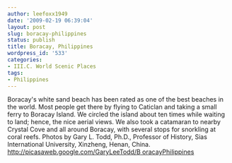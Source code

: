 ```yaml
---
author: leefoxx1949
date: '2009-02-19 06:39:04'
layout: post
slug: boracay-philippines
status: publish
title: Boracay, Philippines
wordpress_id: '533'
categories:
- III.C. World Scenic Places
tags:
- Philippines
---
```


Boracay's white sand beach has been rated as one of the best beaches in the
world. Most people get there by flying to Caticlan and taking a small ferry to
Boracay Island. We circled the island about ten times while waiting to land;
hence, the nice aerial views. We also took a catamaran to nearby Crystal Cove
and all around Boracay, with several stops for snorkling at coral reefs.
Photos by Gary L. Todd, Ph.D., Professor of History, Sias International
University, Xinzheng, Henan, China. [http://picasaweb.google.com/GaryLeeTodd/B
oracayPhilippines](http://picasaweb.google.com/GaryLeeTodd/BoracayPhilippines)
#

